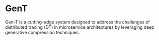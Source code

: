 # GenT
Gen-T is a cutting-edge system designed to address the challenges of distributed tracing (DT) in microservice architectures by leveraging deep generative compression techniques. 

